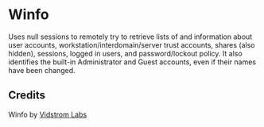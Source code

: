 # Winfo
Uses null sessions to remotely try to retrieve lists of and information about user accounts, workstation/interdomain/server trust accounts, shares (also hidden), sessions, logged in users, and password/lockout policy. It also identifies the built-in Administrator and Guest accounts, even if their names have been changed. 

## Credits
Winfo by [Vidstrom Labs](https://vidstromlabs.com/)
